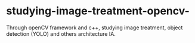 # studying-image-treatment-opencv-
Through openCV framework and c++, studying image treatment, object detection (YOLO) and others architecture IA.
